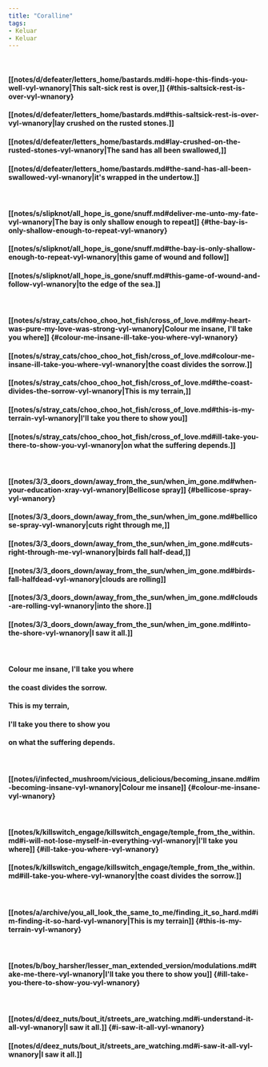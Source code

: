 ```yaml
---
title: "Coralline"
tags:
- Keluar
- Keluar
---
```

&nbsp;
#### [[notes/d/defeater/letters_home/bastards.md#i-hope-this-finds-you-well-vyl-wnanory|This salt-sick rest is over,]] {#this-saltsick-rest-is-over-vyl-wnanory}
#### [[notes/d/defeater/letters_home/bastards.md#this-saltsick-rest-is-over-vyl-wnanory|lay crushed on the rusted stones.]]
#### [[notes/d/defeater/letters_home/bastards.md#lay-crushed-on-the-rusted-stones-vyl-wnanory|The sand has all been swallowed,]]
#### [[notes/d/defeater/letters_home/bastards.md#the-sand-has-all-been-swallowed-vyl-wnanory|it's wrapped in the undertow.]]
&nbsp;
#### [[notes/s/slipknot/all_hope_is_gone/snuff.md#deliver-me-unto-my-fate-vyl-wnanory|The bay is only shallow enough to repeat]] {#the-bay-is-only-shallow-enough-to-repeat-vyl-wnanory}
#### [[notes/s/slipknot/all_hope_is_gone/snuff.md#the-bay-is-only-shallow-enough-to-repeat-vyl-wnanory|this game of wound and follow]]
#### [[notes/s/slipknot/all_hope_is_gone/snuff.md#this-game-of-wound-and-follow-vyl-wnanory|to the edge of the sea.]]
&nbsp;
#### [[notes/s/stray_cats/choo_choo_hot_fish/cross_of_love.md#my-heart-was-pure-my-love-was-strong-vyl-wnanory|Colour me insane, I'll take you where]] {#colour-me-insane-ill-take-you-where-vyl-wnanory}
#### [[notes/s/stray_cats/choo_choo_hot_fish/cross_of_love.md#colour-me-insane-ill-take-you-where-vyl-wnanory|the coast divides the sorrow.]]
#### [[notes/s/stray_cats/choo_choo_hot_fish/cross_of_love.md#the-coast-divides-the-sorrow-vyl-wnanory|This is my terrain,]]
#### [[notes/s/stray_cats/choo_choo_hot_fish/cross_of_love.md#this-is-my-terrain-vyl-wnanory|I'll take you there to show you]]
#### [[notes/s/stray_cats/choo_choo_hot_fish/cross_of_love.md#ill-take-you-there-to-show-you-vyl-wnanory|on what the suffering depends.]]
&nbsp;
#### [[notes/3/3_doors_down/away_from_the_sun/when_im_gone.md#when-your-education-xray-vyl-wnanory|Bellicose spray]] {#bellicose-spray-vyl-wnanory}
#### [[notes/3/3_doors_down/away_from_the_sun/when_im_gone.md#bellicose-spray-vyl-wnanory|cuts right through me,]]
#### [[notes/3/3_doors_down/away_from_the_sun/when_im_gone.md#cuts-right-through-me-vyl-wnanory|birds fall half-dead,]]
#### [[notes/3/3_doors_down/away_from_the_sun/when_im_gone.md#birds-fall-halfdead-vyl-wnanory|clouds are rolling]]
#### [[notes/3/3_doors_down/away_from_the_sun/when_im_gone.md#clouds-are-rolling-vyl-wnanory|into the shore.]]
#### [[notes/3/3_doors_down/away_from_the_sun/when_im_gone.md#into-the-shore-vyl-wnanory|I saw it all.]]
&nbsp;
#### Colour me insane, I'll take you where
#### the coast divides the sorrow.
#### This is my terrain,
#### I'll take you there to show you
#### on what the suffering depends.
&nbsp;
#### [[notes/i/infected_mushroom/vicious_delicious/becoming_insane.md#im-becoming-insane-vyl-wnanory|Colour me insane]] {#colour-me-insane-vyl-wnanory}
&nbsp;
#### [[notes/k/killswitch_engage/killswitch_engage/temple_from_the_within.md#i-will-not-lose-myself-in-everything-vyl-wnanory|I'll take you where]] {#ill-take-you-where-vyl-wnanory}
#### [[notes/k/killswitch_engage/killswitch_engage/temple_from_the_within.md#ill-take-you-where-vyl-wnanory|the coast divides the sorrow.]]
&nbsp;
#### [[notes/a/archive/you_all_look_the_same_to_me/finding_it_so_hard.md#im-finding-it-so-hard-vyl-wnanory|This is my terrain]] {#this-is-my-terrain-vyl-wnanory}
&nbsp;
#### [[notes/b/boy_harsher/lesser_man_extended_version/modulations.md#take-me-there-vyl-wnanory|I'll take you there to show you]] {#ill-take-you-there-to-show-you-vyl-wnanory}
&nbsp;
#### [[notes/d/deez_nuts/bout_it/streets_are_watching.md#i-understand-it-all-vyl-wnanory|I saw it all.]] {#i-saw-it-all-vyl-wnanory}
#### [[notes/d/deez_nuts/bout_it/streets_are_watching.md#i-saw-it-all-vyl-wnanory|I saw it all.]]
